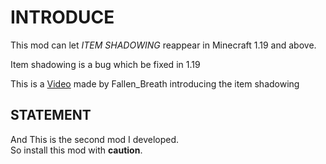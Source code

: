 # INTRODUCE

This mod can let *ITEM SHADOWING* reappear in Minecraft 1.19 and above.

Item shadowing is a bug which be fixed in 1.19

This is a [Video](https://www.youtube.com/watch?v=mTeYwq7HaEA&t=94s) made by Fallen_Breath introducing the item shadowing

## STATEMENT
And This is the second mod I developed.  
So install this mod with **caution**.
